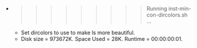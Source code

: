 * >>>>>>>>> Running inst-min-con-dircolors.sh ...
  * Set dircolors to use  to make ls more beautiful.
  * Disk size = 973672K. Space Used = 28K. Runtime = 00:00:00:01.
